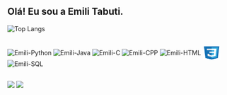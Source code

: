 ## Olá! Eu sou a Emili Tabuti.

![Top Langs](https://github-readme-stats.vercel.app/api/top-langs/?username=emilitabuti&layout=compact)

<div style="display: inline_block"><br>
  <img align="center" alt="Emili-Python" height="30" width="40" src="https://cdn.jsdelivr.net/gh/devicons/devicon@latest/icons/python/python-original.svg">
  <img align="center" alt="Emili-Java" height="30" width="40" src="https://cdn.jsdelivr.net/gh/devicons/devicon@latest/icons/java/java-original.svg">
  <img align="center" alt="Emili-C" height="30" width="40" src="https://cdn.jsdelivr.net/gh/devicons/devicon@latest/icons/c/c-original.svg">
   <img align="center" alt="Emili-CPP" height="30" width="40" 
src="https://cdn.jsdelivr.net/gh/devicons/devicon@latest/icons/cplusplus/cplusplus-original.svg">
  <img align="center" alt="Emili-HTML" height="30" width="40" src="https://cdn.jsdelivr.net/gh/devicons/devicon@latest/icons/html5/html5-original.svg">
  <img align="center" alt="Emili-CSS" height="30" width="40" src="https://raw.githubusercontent.com/devicons/devicon/master/icons/css3/css3-original.svg">
  <img align="center" alt="Emili-SQL" height="30" width="40" src="https://cdn.jsdelivr.net/gh/devicons/devicon@latest/icons/sqlite/sqlite-original.svg">     
</div>

##

<div>  
  <a href = "mailto:emilitabuti@gmail.com"><img src="https://img.shields.io/badge/-Gmail-%23333?style=for-the-badge&logo=gmail&logoColor=white" target="_blank"></a>
  <a href="https://www.linkedin.com/in/emili-vieira" target="_blank"><img src="https://img.shields.io/badge/-LinkedIn-%230077B5?style=for-the-badge&logo=linkedin&logoColor=white" target="_blank"></a>  
</div>
